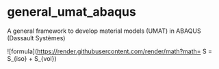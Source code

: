# general_umat_abaqus
A general framework to develop material models (UMAT) in ABAQUS (Dassault Systèmes)



![formula](https://render.githubusercontent.com/render/math?math= S = S_{iso} + S_{vol})

